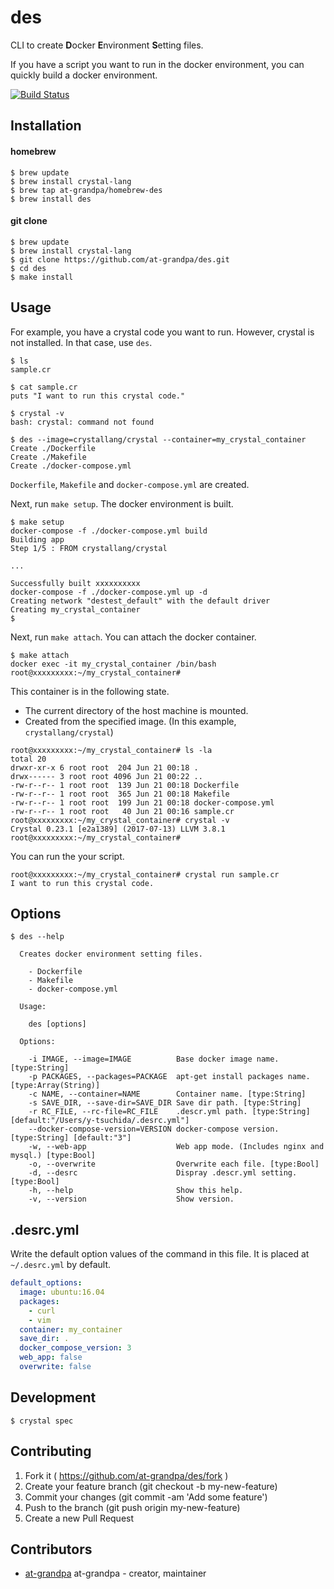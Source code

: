 # des

CLI to create **D**ocker **E**nvironment **S**etting files.

If you have a script you want to run in the docker environment, you can quickly build a docker environment.

[![Build Status](https://travis-ci.org/at-grandpa/des.svg?branch=master)](https://travis-ci.org/at-grandpa/des)

## Installation

#### homebrew
```
$ brew update
$ brew install crystal-lang
$ brew tap at-grandpa/homebrew-des
$ brew install des
```

#### git clone
```
$ brew update
$ brew install crystal-lang
$ git clone https://github.com/at-grandpa/des.git
$ cd des
$ make install
```

## Usage

For example, you have a crystal code you want to run. However, crystal is not installed. In that case, use `des`.

```
$ ls
sample.cr

$ cat sample.cr
puts "I want to run this crystal code."

$ crystal -v
bash: crystal: command not found

$ des --image=crystallang/crystal --container=my_crystal_container
Create ./Dockerfile
Create ./Makefile
Create ./docker-compose.yml
```

`Dockerfile`, `Makefile` and `docker-compose.yml` are created.

Next, run `make setup`. The docker environment is built.

```
$ make setup
docker-compose -f ./docker-compose.yml build
Building app
Step 1/5 : FROM crystallang/crystal

...

Successfully built xxxxxxxxxx
docker-compose -f ./docker-compose.yml up -d
Creating network "destest_default" with the default driver
Creating my_crystal_container
$
```

Next, run `make attach`. You can attach the docker container.

```
$ make attach
docker exec -it my_crystal_container /bin/bash
root@xxxxxxxxx:~/my_crystal_container#
```

This container is in the following state.

* The current directory of the host machine is mounted.
* Created from the specified image. (In this example, `crystallang/crystal`)

```
root@xxxxxxxxx:~/my_crystal_container# ls -la
total 20
drwxr-xr-x 6 root root  204 Jun 21 00:18 .
drwx------ 3 root root 4096 Jun 21 00:22 ..
-rw-r--r-- 1 root root  139 Jun 21 00:18 Dockerfile
-rw-r--r-- 1 root root  365 Jun 21 00:18 Makefile
-rw-r--r-- 1 root root  199 Jun 21 00:18 docker-compose.yml
-rw-r--r-- 1 root root   40 Jun 21 00:16 sample.cr
root@xxxxxxxxx:~/my_crystal_container# crystal -v
Crystal 0.23.1 [e2a1389] (2017-07-13) LLVM 3.8.1
root@xxxxxxxxx:~/my_crystal_container#
```

You can run the your script.

```
root@xxxxxxxxx:~/my_crystal_container# crystal run sample.cr
I want to run this crystal code.
```

## Options

```
$ des --help

  Creates docker environment setting files.

    - Dockerfile
    - Makefile
    - docker-compose.yml

  Usage:

    des [options]

  Options:

    -i IMAGE, --image=IMAGE          Base docker image name. [type:String]
    -p PACKAGES, --packages=PACKAGE  apt-get install packages name. [type:Array(String)]
    -c NAME, --container=NAME        Container name. [type:String]
    -s SAVE_DIR, --save-dir=SAVE_DIR Save dir path. [type:String]
    -r RC_FILE, --rc-file=RC_FILE    .descr.yml path. [type:String] [default:"/Users/y-tsuchida/.desrc.yml"]
    --docker-compose-version=VERSION docker-compose version. [type:String] [default:"3"]
    -w, --web-app                    Web app mode. (Includes nginx and mysql.) [type:Bool]
    -o, --overwrite                  Overwrite each file. [type:Bool]
    -d, --desrc                      Dispray .descr.yml setting. [type:Bool]
    -h, --help                       Show this help.
    -v, --version                    Show version.

```

## .desrc.yml

Write the default option values of the command in this file. It is placed at `~/.desrc.yml` by default.

```yaml
default_options:
  image: ubuntu:16.04
  packages:
    - curl
    - vim
  container: my_container
  save_dir: .
  docker_compose_version: 3
  web_app: false
  overwrite: false
```

## Development

```
$ crystal spec
```

## Contributing

1. Fork it ( https://github.com/at-grandpa/des/fork )
2. Create your feature branch (git checkout -b my-new-feature)
3. Commit your changes (git commit -am 'Add some feature')
4. Push to the branch (git push origin my-new-feature)
5. Create a new Pull Request

## Contributors

- [at-grandpa](https://github.com/at-grandpa) at-grandpa - creator, maintainer
